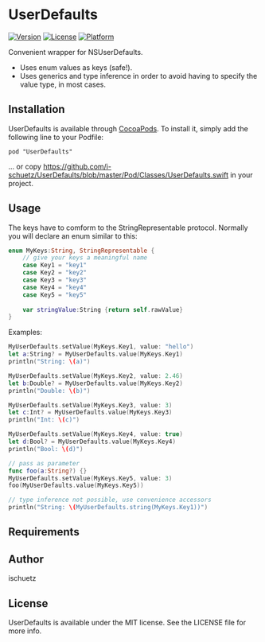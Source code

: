 # UserDefaults


[![Version](https://img.shields.io/cocoapods/v/UserDefaults.svg?style=flat)](http://cocoadocs.org/docsets/UserDefaults)
[![License](https://img.shields.io/cocoapods/l/UserDefaults.svg?style=flat)](http://cocoadocs.org/docsets/UserDefaults)
[![Platform](https://img.shields.io/cocoapods/p/UserDefaults.svg?style=flat)](http://cocoadocs.org/docsets/UserDefaults)

Convenient wrapper for NSUserDefaults. 

- Uses enum values as keys (safe!).
- Uses generics and type inference in order to avoid having to specify the value type, in most cases.

## Installation

UserDefaults is available through [CocoaPods](http://cocoapods.org). To install
it, simply add the following line to your Podfile:

    pod "UserDefaults"
    
... or copy https://github.com/i-schuetz/UserDefaults/blob/master/Pod/Classes/UserDefaults.swift in your project. 

## Usage

The keys have to comform to the StringRepresentable protocol. Normally you will declare an enum similar to this:

```swift
enum MyKeys:String, StringRepresentable {
    // give your keys a meaningful name
    case Key1 = "key1"
    case Key2 = "key2"
    case Key3 = "key3"
    case Key4 = "key4"
    case Key5 = "key5"
    
    var stringValue:String {return self.rawValue}
}
```

Examples:


```swift
MyUserDefaults.setValue(MyKeys.Key1, value: "hello")
let a:String? = MyUserDefaults.value(MyKeys.Key1)
println("String: \(a)")

MyUserDefaults.setValue(MyKeys.Key2, value: 2.46)
let b:Double? = MyUserDefaults.value(MyKeys.Key2)
println("Double: \(b)")

MyUserDefaults.setValue(MyKeys.Key3, value: 3)
let c:Int? = MyUserDefaults.value(MyKeys.Key3)
println("Int: \(c)")

MyUserDefaults.setValue(MyKeys.Key4, value: true)
let d:Bool? = MyUserDefaults.value(MyKeys.Key4)
println("Bool: \(d)")

// pass as parameter
func foo(a:String?) {}
MyUserDefaults.setValue(MyKeys.Key5, value: 3)
foo(MyUserDefaults.value(MyKeys.Key5))

// type inference not possible, use convenience accessors
println("String: \(MyUserDefaults.string(MyKeys.Key1))")
```

## Requirements

## Author

ischuetz

## License

UserDefaults is available under the MIT license. See the LICENSE file for more info.

